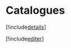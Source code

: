 # Catalogues

[!include[details](catalogues.details.autogen.md)]

[!include[editer](catalogues.editer.autogen.md)]























